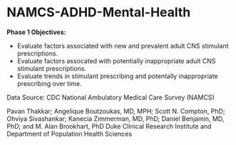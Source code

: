 # NAMCS-ADHD-Mental-Health

**Phase 1 Objectives:**
 - Evaluate factors associated with new and prevalent adult CNS stimulant prescriptions.
 - Evaluate factors assocated with potentially inappropriate adult CNS stimulant prescriptions.
 - Evaluate trends in stimulant prescribing and potentally inappropriate prescribing over time.

Data Source: CDC National Ambulatory Medical Care Survey (NAMCS)

Pavan Thakkar; Angelique Boutzoukas, MD, MPH; Scott N. Compton, PhD; Ohviya Sivashankar; Kanecia Zimmerman, MD, PhD; Daniel Benjamin, MD, PhD; and M. Alan Brookhart, PhD
Duke Clinical Research Institute and Department of Population Health Sciences
